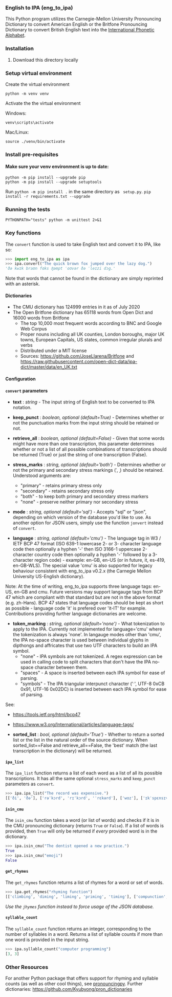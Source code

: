 

### English to IPA (eng_to_ipa)


This Python program utilizes the Carnegie-Mellon University Pronouncing Dictionary to convert American English or the Britfone Pronouncing Dictionary to convert British English text into the [International Phonetic Alphabet](https://en.wikipedia.org/wiki/International_Phonetic_Alphabet).

### Installation ### 

1. Download this directory locally 


### Setup virtual environment

Create the virtual environment

`python -m venv venv`

Activate the the virtual environment

Windows:

`venv\scripts\activate`

Mac/Linux:

`source ./venv/bin/activate`

### Install pre-requisites
#### Make sure your venv environment is up to date:
`python -m pip install --upgrade pip`  
`python -m pip install --upgrade setuptools`

Run `python -m pip install .` in the same directory as ` setup.py`.
`pip install -r requirements.txt --upgrade`

### Running the tests ###
`PYTHONPATH="tests" python -m unittest 2>&1`


### Key functions ###


The `convert` function is used to take English text and convert it to IPA, like so:

```Python
>>> import eng_to_ipa as ipa
>>> ipa.convert("The quick brown fox jumped over the lazy dog.")
'ðə kwɪk braʊn fɑks ʤəmpt ˈoʊvər ðə ˈleɪzi dɔg.'
``` 

Note that words that cannot be found in the dictionary are simply reprinted with an asterisk.


#### Dictionaries

* The CMU dictionary has 124999 entries in it as of July 2020
* The Open Britfone dictionary has 65118 words from Open Dict and 16000 words from Britfone
  * The top 10,000 most frequent words according to BNC and Google Web Corpus
  * Proper nouns including all UK counties, London boroughs, major UK towns, European Capitals, US states, common irregular plurals and verbs
  * Distributed under a MIT license
  * Sources: https://github.com/JoseLlarena/Britfone and https://raw.githubusercontent.com/open-dict-data/ipa-dict/master/data/en_UK.txt


#### Configuration



#### `convert` parameters

* **text** : *string* - The input string of English text to be converted to IPA notation.

* **keep_punct** : *boolean, optional (default=True)* - Determines whether or not the punctuation marks from the input string
should be retained or not.

* **retrieve_all** : *boolean, optional (default=False)* - Given that some words might have more than one transcription,
this parameter determines whether or not a list of all possible combinations of transcriptions should be returned (True)
 or just the string of one transcription (False).
 
* **stress_marks** : *string, optional (default='both')* - Determines whether or not the primary and secondary stress 
markings (ˈ, ˌ) should be retained. Understood arguments are:
   * "primary" - retains primary stress only 
   * "secondary" - retains secondary stress only
   * "both" - to keep both primary and secondary stress markers
   * "none" - preserve neither primary nor secondary stress
   
* **mode** : *string, optional (default='sql')* - Accepts "sql" or "json", depending on which version of the database you'd like to use.
 As another option for JSON users, simply use the function `jonvert` instead of `convert`. 

* **language** : *string, optional (default='cmu')* - The language tag in W3 / IETF BCP 47 format (ISO 639-1 lowercase 2- or 3- character
language code then optionally a hyphen '-' then ISO 3166-1 uppercase 2-character country code then optionally a hyphen '-' followed by
a 3-character region code) - example: en-GB, en-US (or in future, it, es-419, en-GB-WLS).  The special value 'cmu' is also supported for
legacy behaviour consistent with eng_to_ipa v0.2.x (the Carnegie Mellon University US-English dictionary).

Note: At the time of writing, eng_to_ipa supports three language tags: en-US, en-GB and cmu.  Future versions may support langauge tags
from BCP 47 which are compliant with that standard but are not in the above format (e.g. zh-Hans).  BCP 47 states that language
codes should be kept as short as possible - language code 'it' is prefered over 'it-IT' for example.
Contributions providing further language dictionaries are welcome.

* **token_marking** : *string, optional (default='none')* - What tokenization to apply to the IPA.  Currently not implemented for language='cmu'
where the tokenization is always 'none'.  In langauge modes other than 'cmu', the IPA no-space character is used between individual glyphs in
dipthongs and affricates that use two UTF characters to build an IPA symbol.
   * "none" - IPA symbols are not tokenized.  A regex expression can be used in calling code to split characters that don't have the IPA
 no-space character between them.
   * "spaces" - A space is inserted between each IPA symbol for ease of parsing.
   * "symbols" - The IPA triangular interpunct character ('ˑ', UTF-8 0xCB 0x91, UTF-16 0x02DC) is inserted between each IPA symbol for ease of parsing.

See:
* https://tools.ietf.org/html/bcp47
* https://www.w3.org/International/articles/language-tags/

* **sorted_list** : *bool, optional (default='True')* - Whether to return a sorted list or the list in the natural order of the source dictionary.  When sorted_list==False and retrieve_all==False, the 'best' match (the last transcription in the dictionary) will be returned.

#### `ipa_list`

The `ipa_list` function returns a list of each word as a list of all its possible transcriptions. It has all the same
optional `stress_marks` and `keep_punct` parameters as `convert`.
```Python
>>> ipa.ipa_list("The record was expensive.")
[['ði', 'ðə'], ['rəˈkɔrd', 'rɪˈkɔrd', 'ˈrɛkərd'], ['wɑz'], ['ɪkˈspɛnsɪv.']]
```
   
#### `isin_cmu`

The `isin_cmu` function takes a word (or list of words) and checks if it is in the CMU pronouncing dictionary (returns 
`True` or `False`). If a list of words is provided, then `True` will only be returned if *every* provided word is in the dictionary.

```Python
>>> ipa.isin_cmu("The dentist opened a new practice.")
True
>>> ipa.isin_cmu("emoji")
False
```
   
#### `get_rhymes`

The `get_rhymes` function returns a list of rhymes for a word or set of words. 
```Python
>>> ipa.get_rhymes("rhyming function")
[['climbing', 'diming', 'liming', 'priming', 'timing'], ['compunction', 'conjunction', 'dysfunction', 'injunction', 'junction', 'malfunction']]
```
*Use the `jhymes` function instead to force usage of the JSON database.*
   
#### `syllable_count`

The `syllable_count` function returns an integer, corresponding to the number of syllables in a word. Returns a list of 
syllable counts if more than one word is provided in the input string.

```Python
>>> ipa.syllable_count("computer programming")
[3, 3]
```

### Other Resources

For another Python package that offers support for rhyming and syllable counts (as well as other cool things), see [pronouncingpy](https://github.com/aparrish/pronouncingpy).
Further dictionaries: https://github.com/Kyubyong/pron_dictionaries
